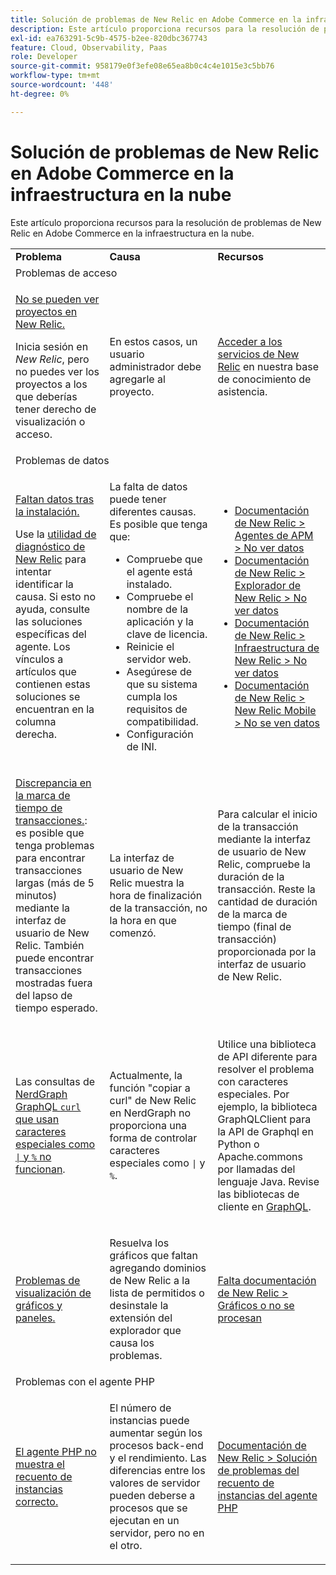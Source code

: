 ```yaml
---
title: Solución de problemas de New Relic en Adobe Commerce en la infraestructura en la nube
description: Este artículo proporciona recursos para la resolución de problemas de New Relic en Adobe Commerce en la infraestructura en la nube.
exl-id: ea763291-5c9b-4575-b2ee-820dbc367743
feature: Cloud, Observability, Paas
role: Developer
source-git-commit: 958179e0f3efe08e65ea8b0c4c4e1015e3c5bb76
workflow-type: tm+mt
source-wordcount: '448'
ht-degree: 0%

---
```


# Solución de problemas de New Relic en Adobe Commerce en la infraestructura en la nube

Este artículo proporciona recursos para la resolución de problemas de New Relic en Adobe Commerce en la infraestructura en la nube.

<table>
<tbody>
<tr>
<td class="wysiwyg-text-align-center"><strong>Problema</strong></td>
<td class="wysiwyg-text-align-center"><strong>Causa</strong></td>
<td class="wysiwyg-text-align-center"><strong>Recursos</strong></td>
</tr>
<tr>
<td class="wysiwyg-text-align-center" colspan="3">Problemas de acceso</td>
</tr>
<tr>
<td>
<p><u>No se pueden ver proyectos en New Relic.</u></p>
<p>Inicia sesión en <em>New Relic</em>, pero no puedes ver los proyectos a los que deberías tener derecho de visualización o acceso.</p>
</td>
<td>
<p>En estos casos, un usuario administrador debe agregarle al proyecto.</p>
</td>
<td>
<p><a href="https://experienceleague.adobe.com/docs/commerce-knowledge-base/kb/faq/access-new-relic-services.html">Acceder a los servicios de New Relic</a> en nuestra base de conocimiento de asistencia.</p>
</td>
</tr>
<tr>
<td class="wysiwyg-text-align-center" colspan="3">Problemas de datos</td>
</tr>
<tr>
<td>
<p><u>Faltan datos tras la instalación.</u></p>
<p>Use la <a href="https://docs.newrelic.com/docs/agents/manage-apm-agents/troubleshooting/new-relic-diagnostics">utilidad de diagnóstico de New Relic</a> para intentar identificar la causa. Si esto no ayuda, consulte las soluciones específicas del agente. Los vínculos a artículos que contienen estas soluciones se encuentran en la columna derecha.</p>
</td>
<td>
<p>La falta de datos puede tener diferentes causas. Es posible que tenga que:</p>
<ul>
<li>Compruebe que el agente está instalado.</li>
<li>Compruebe el nombre de la aplicación y la clave de licencia.</li>
<li>Reinicie el servidor web.</li>
<li>Asegúrese de que su sistema cumpla los requisitos de compatibilidad.</li>
<li>Configuración de INI.</li>
</ul>
</td>
<td>
<ul>
<li><a href="https://docs.newrelic.com/docs/agents/manage-apm-agents/troubleshooting/not-seeing-data#apm-agents">Documentación de New Relic &gt; Agentes de APM &gt; No ver datos</a></li>
<li><a href="https://docs.newrelic.com/docs/agents/manage-apm-agents/troubleshooting/not-seeing-data#browser-agent">Documentación de New Relic &gt; Explorador de New Relic &gt; No ver datos</a></li>
<li><a href="https://docs.newrelic.com/docs/agents/manage-apm-agents/troubleshooting/not-seeing-data#infrastructure-agents">Documentación de New Relic &gt; Infraestructura de New Relic &gt; No ver datos</a></li>
<li><a href="https://docs.newrelic.com/docs/agents/manage-apm-agents/troubleshooting/not-seeing-data#mobile-agents">Documentación de New Relic &gt; New Relic Mobile &gt; No se ven datos</a></li>
</ul>
</td>
</tr>
<tr>
<td>
<p><u>Discrepancia en la marca de tiempo de transacciones.</u>: es posible que tenga problemas para encontrar transacciones largas (más de 5 minutos) mediante la interfaz de usuario de New Relic. También puede encontrar transacciones mostradas fuera del lapso de tiempo esperado.</p>
</td>
<td>
<p>La interfaz de usuario de New Relic muestra la hora de finalización de la transacción, no la hora en que comenzó.</p>
</td>
<td>
<p>Para calcular el inicio de la transacción mediante la interfaz de usuario de New Relic, compruebe la duración de la transacción. Reste la cantidad de duración de la marca de tiempo (final de transacción) proporcionada por la interfaz de usuario de New Relic.</p>
</td>
</tr>
<tr>
<td>
<p>Las consultas de <u>NerdGraph GraphQL <code>curl</code> que usan caracteres especiales como <code>|</code> y <code>%</code> no funcionan</u>.</p>
</td>
<td>
<p>Actualmente, la función "copiar a curl" de New Relic en NerdGraph no proporciona una forma de controlar caracteres especiales como <code>|</code> y <code>%</code>.</p>
</td>
<td>
<p>Utilice una biblioteca de API diferente para resolver el problema con caracteres especiales. Por ejemplo, la biblioteca GraphQLClient para la API de Graphql en Python o Apache.commons por llamadas del lenguaje Java. Revise las bibliotecas de cliente en <a href="https://graphql.org/code/">GraphQL</a>.</p>
</td>
</tr>
<tr>
<td>
<p><u>Problemas de visualización de gráficos y paneles.</u></p>
</td>
<td>
<p>Resuelva los gráficos que faltan agregando dominios de New Relic a la lista de permitidos o desinstale la extensión del explorador que causa los problemas.</p>
</td>
<td>
<p><a href="https://docs.newrelic.com/docs/apm/new-relic-apm/troubleshooting/charts-missing-or-do-not-render">Falta documentación de New Relic &gt; Gráficos o no se procesan</a> </p>
</td>
</tr>
<tr>
<td class="wysiwyg-text-align-center" colspan="3">Problemas con el agente PHP</td>
</tr>
<tr>
<td>
<p><u>El agente PHP no muestra el recuento de instancias correcto.</u></p>
</td>
<td>
<p>El número de instancias puede aumentar según los procesos back-end y el rendimiento. Las diferencias entre los valores de servidor pueden deberse a procesos que se ejecutan en un servidor, pero no en el otro.</p>
</td>
<td>
<p><a href="https://docs.newrelic.com/docs/agents/php-agent/troubleshooting/troubleshoot-php-agent-instance-count">Documentación de New Relic &gt; Solución de problemas del recuento de instancias del agente PHP</a> </p>
</td>
</tr>
</tbody>
</table>
